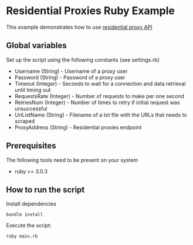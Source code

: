 # Residential Proxies Ruby Example

This example demonstrates how to use [residential proxy API](https://developers.oxylabs.io/residential-proxies/index.html#quick-start)

## Global variables

Set up the script using the following constants (see settings.rb)

* Username (String) - Username of a proxy user
* Password (String) - Password of a proxy user
* Timeout (Integer) - Seconds to wait for a connection and data retrieval until timing out
* RequestsRate (Integer) - Number of requests to make per one second
* RetriesNum (Integer) - Number of times to retry if initial request was unsuccessful
* UrlListName (String) - Filename of a txt file with the URLs that needs to scraped
* ProxyAddress (String) - Residential proxies endpoint

## Prerequisites

The following tools need to be present on your system
* ruby >= 3.0.3

## How to run the script

Install dependencies
```
bundle install
```

Execute the script:
```
ruby main.rb
```
